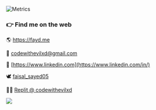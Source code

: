 ![Metrics](github-metrics.svg)

### 👉 Find me on the web
🌎 https://fayd.me

📨 [codewithevilxd@gmail.com](mailto:codewithevilxd@gmail.com)

💼 [https://www.linkedin.com](https://www.linkedin.com/in/)

🕊 [faisal_sayed05](https://twitter.com/codewithevilxd)

👨‍💻 [Replit @ codewithevilxd](https://replit.com/@codewithevilxd)

![](https://komarev.com/ghpvc/?username=codewithevilxd&color=red&style=flat-square&label=Profile+Views)
